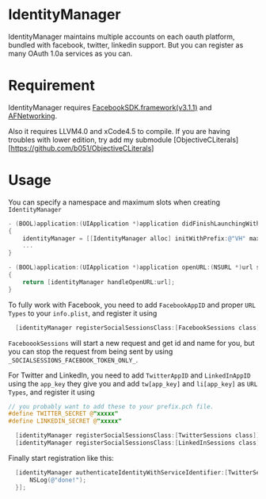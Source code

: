 IdentityManager
===============

IdentityManager maintains multiple accounts on each oauth platform, bundled with facebook, twitter, linkedin support. But you can register as many OAuth 1.0a services as you can.

Requirement
===========

IdentityManager requires [FacebookSDK.framework(v3.1.1)](https://github.com/b051/FacebookSDK.framework) and [AFNetworking](https://github.com/AFNetworking/AFNetworking).

Also it requires LLVM4.0 and xCode4.5 to compile. If you are having troubles with lower edition, try add my submodule [ObjectiveCLiterals][https://github.com/b051/ObjectiveCLiterals]

Usage
=====

You can specify a namespace and maximum slots when creating `IdentityManager`

```objective-c
- (BOOL)application:(UIApplication *)application didFinishLaunchingWithOptions:(NSDictionary *)launchOptions
{
	identityManager = [[IdentityManager alloc] initWithPrefix:@"VH" maximumUserSlots:7];
	...
}

- (BOOL)application:(UIApplication *)application openURL:(NSURL *)url sourceApplication:(NSString *)sourceApplication annotation:(id)annotation
{
	return [identityManager handleOpenURL:url];
}
```

To fully work with Facebook, you need to add `FacebookAppID` and proper `URL Types` to your `info.plist`, and register it using

```objective-c
  [identityManager registerSocialSessionsClass:[FacebookSessions class]];
```

`FaceboookSessions` will start a new request and get id and name for you, but you can stop the request from being sent by using `_SOCIALSESSIONS_FACEBOOK_TOKEN_ONLY_`.

For Twitter and LinkedIn, you need to add `TwitterAppID` and `LinkedInAppID` using the `app_key` they give you and add `tw[app_key]` and `li[app_key]` as `URL Types`, and register it using

```objective-c
// you probably want to add these to your prefix.pch file.
#define TWITTER_SECRET @"xxxxx"
#define LINKEDIN_SECRET @"xxxxx"

  [identityManager registerSocialSessionsClass:[TwitterSessions class]];    
  [identityManager registerSocialSessionsClass:[LinkedInSessions class]];
```
                          
Finally start registration like this:

```objective-c
  [identityManager authenticateIdentityWithServiceIdentifier:[TwitterSessions socialIdentifier] completion:^(BOOL success) {
	  NSLog(@"done!");
  }];
```
